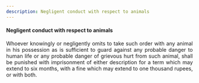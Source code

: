 ```yaml
---
description: Negligent conduct with respect to animals
---
```


#### Negligent conduct with respect to animals
<div style="text-align: justify">

Whoever knowingly or negligently omits to take such order with any animal in his possession as is sufficient to guard against any probable danger to human life or any probable danger of grievous hurt from such animal, shall be punished with imprisonment of either description for a term which may extend to six months, with a fine which may extend to one thousand rupees, or with both.

</div>
